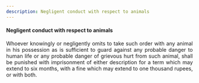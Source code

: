 ```yaml
---
description: Negligent conduct with respect to animals
---
```


#### Negligent conduct with respect to animals
<div style="text-align: justify">

Whoever knowingly or negligently omits to take such order with any animal in his possession as is sufficient to guard against any probable danger to human life or any probable danger of grievous hurt from such animal, shall be punished with imprisonment of either description for a term which may extend to six months, with a fine which may extend to one thousand rupees, or with both.

</div>
